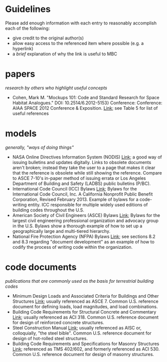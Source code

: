 # Guidelines
Please add enough information with each entry to reasonably accomplish each of the following:
- give credit to the original author(s)
- allow easy access to the referenced item where possible (e.g. a hyperlink)
- a *brief* explanation of why the link is useful to MBC

# papers
*research by others who highlight useful concepts*
- Cohen, Mark M. "Mockups 101: Code and Standard Research for Space Habitat Analogues." DOI: 10.2514/6.2012-5153} Conference: Conference: AIAA SPACE 2012 Conference & Exposition. [Link](https://www.researchgate.net/publication/268569804_Mockups_101_Code_and_Standard_Research_for_Space_Habitat_Analogues); see Table 5 for list of useful references

# models
*generally, "ways of doing things"*
- NASA Online Directives Information System (NODIS) [Link](https://nodis3.gsfc.nasa.gov/lib_docs.cfm?range=7); a good way of issuing bulletins and updates digitally. Links to obsolete documents aren't broken; instead they take the user to a page that makes it clear that the reference is obsolete while still showing the reference. Compare to ASCE 7-10's in-paper method of issuing errata or Los Angeles Department of Building and Safety (LADBS) public bulletins (P/BC).
- International Code Council (ICC) Bylaws [Link](https://cdn-web.iccsafe.org/wp-content/uploads/bylaws.pdf); Bylaws for the International Code Council, Inc. A California Nonprofit Public Benefit Corporation, Revised February 2013. Example of bylaws for a code-writing entity. ICC responsible for multiple widely used editions of building codes throughout the U.S.
- American Society of Civil Engineers (ASCE) Bylaws [Link](https://www.asce.org/uploadedFiles/About_ASCE/Governance_and_Guiding_Documents/Bylaws%20as%20of%20July%202018.pdf); Bylaws for the largest civil engineering professional organization and advocacy group in the U.S. Bylaws show a thorough example of how to set up a geographically large and multi-tiered hierarchy.
- National Fire Protection Agency (NFPA) Bylaws [Link](https://www.nfpa.org/-/media/Files/About-NFPA/NFPA-Operations/bylaws.ashx?la=en); see sections 8.2 and 8.3 regarding "document development" as an example of how to codify the process of writing code within the organization.

# code documents
*publications that are commonly used as the basis for terrestrial building codes*
- Minimum Design Loads and Associated Criteria for Buildings and Other Structures [Link](https://www.asce.org/asce-7/); usually referenced as ASCE 7. Common U.S. reference document for defining loads, load magnitudes, and load combinations.
- Building Code Requirements for Structural Concrete and Commentary [Link](https://www.concrete.org/store/productdetail.aspx?ItemID=31814&Language=English&Units=US_Units); usually referenced as ACI 318. Common U.S. reference document for design of reinforced concrete structures.
- Steel Construction Manual [Link](https://www.aisc.org/Steel-Construction-Manual-14th-Ed-Fourth-Printing-Print#.XEQcDFxKhPY); usually referenced as AISC or, colloquially, "the steel bible". Common U.S. reference document for design of hot-rolled steel structures.
- Building Code Requirements and Specifications for Masonry Structures [Link](https://www.concrete.org/store/productdetail.aspx?ItemID=TMSBCR16&Language=English&Units=US_Units); referenced as TMS 402/602, and formerly referenced as ACI 530. Common U.S. reference document for design of masonry structures.
